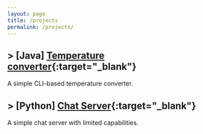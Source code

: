 ```yaml
---
layout: page
title: /projects
permalink: /projects/
---
```


## > \[Java] [Temperature converter](https://github.com/alfrere/temp-converter){:target="_blank"}

A simple CLI-based temperature converter.

## > \[Python] [Chat Server](https://github.com/alfrere/chat-server){:target="_blank"}

A simple chat server with limited capabilities.
